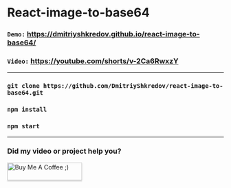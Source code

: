 # React-image-to-base64

### `Demo:` https://dmitriyshkredov.github.io/react-image-to-base64/

### `Video:` https://youtube.com/shorts/v-2Ca6RwxzY

---

### `git clone https://github.com/DmitriyShkredov/react-image-to-base64.git`

### `npm install`

### `npm start`

---

### Did my video or project help you?

<a href="https://www.buymeacoffee.com/DmitriyShkredov" target="_blank"><img src="https://www.buymeacoffee.com/assets/img/custom_images/orange_img.png" alt="Buy Me A Coffee ;)" style="height: 41px !important;width: 174px !important;box-shadow: 0px 3px 2px 0px rgba(190, 190, 190, 0.5) !important;-webkit-box-shadow: 0px 3px 2px 0px rgba(190, 190, 190, 0.5) !important;" ></a>
